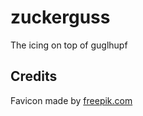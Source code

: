 # zuckerguss

The icing on top of guglhupf

## Credits

Favicon made by [freepik.com](https://www.flaticon.com/free-icon/gugelhupf_94346)
